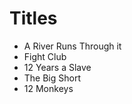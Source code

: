 # Titles 
- A River Runs Through it 
- Fight Club 
- 12 Years a Slave 
- The Big Short 
- 12 Monkeys
